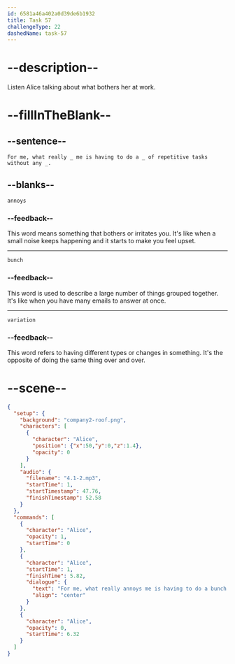 ```yaml
---
id: 6581a46a402a0d39de6b1932
title: Task 57
challengeType: 22
dashedName: task-57
---
```


<!-- (Audio) Alice: For me, what really annoys me is having to do a bunch of repetitive tasks without any variation. -->

# --description--

Listen Alice talking about what bothers her at work. 

# --fillInTheBlank--

## --sentence--

`For me, what really _ me is having to do a _ of repetitive tasks without any _.`

## --blanks--

`annoys`

### --feedback--

This word means something that bothers or irritates you. It's like when a small noise keeps happening and it starts to make you feel upset.

---

`bunch`

### --feedback--

This word is used to describe a large number of things grouped together. It's like when you have many emails to answer at once.

---

`variation`

### --feedback--

This word refers to having different types or changes in something. It's the opposite of doing the same thing over and over.

# --scene--

```json
{
  "setup": {
    "background": "company2-roof.png",
    "characters": [
      {
        "character": "Alice",
        "position": {"x":50,"y":0,"z":1.4},
        "opacity": 0
      }
    ],
    "audio": {
      "filename": "4.1-2.mp3",
      "startTime": 1,
      "startTimestamp": 47.76,
      "finishTimestamp": 52.58
    }
  },
  "commands": [
    {
      "character": "Alice",
      "opacity": 1,
      "startTime": 0
    },
    {
      "character": "Alice",
      "startTime": 1,
      "finishTime": 5.82,
      "dialogue": {
        "text": "For me, what really annoys me is having to do a bunch of repetitive tasks without any variation.",
        "align": "center"
      }
    },
    {
      "character": "Alice",
      "opacity": 0,
      "startTime": 6.32
    }
  ]
}
```
